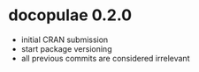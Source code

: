 # docopulae 0.2.0

* initial CRAN submission
* start package versioning
* all previous commits are considered irrelevant
